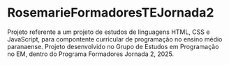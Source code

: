 # RosemarieFormadoresTEJornada2

Projeto referente a um projeto de estudos de linguagens HTML, CSS e JavaScript, para compontente curricular de programação no ensino médio paranaense. Projeto desenvolvido no Grupo de Estudos em Programação no EM, dentro do Programa Formadores Jornada 2,  2025.
